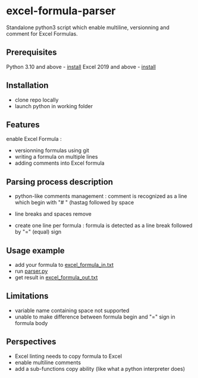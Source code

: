 # excel-formula-parser
 Standalone python3 script which enable multiline, versionning and comment for Excel Formulas.
 
## Prerequisites
Python 3.10 and above - [install](https://www.python.org/downloads/)
Excel 2019 and above - [install](https://www.microsoft.com/microsoft-365/excel)
 
## Installation
* clone repo locally
* launch python in working folder

## Features
enable Excel Formula :
*  versionning formulas using git
*  writing a formula on multiple lines
*  adding comments into Excel formula

## Parsing process description
* python-like comments management :
 comment is recognized as a line which begin with "# " (hastag followed by space
 
* line breaks and spaces remove

* create one line per formula :
 formula is detected as a line break followed by "=" (equal) sign

## Usage example
* add your formula to [excel_formula_in.txt](https://github.com/ronan-deshays/excel-formula-parser/blob/master/samples/excel_formula_in.txt)
* run [parser.py](https://github.com/ronan-deshays/excel-formula-parser/blob/master/samples/excel_formula_in.txt)
* get result in [excel_formula_out.txt](https://github.com/ronan-deshays/excel-formula-parser/blob/master/samples/excel_formula_in.txt)

## Limitations
* variable name containing space not supported
* unable to make difference between formula begin and "=" sign in formula body

## Perspectives
* Excel linting needs to copy formula to Excel
* enable multiline comments
* add a sub-functions copy ability (like what a python interpreter does)
